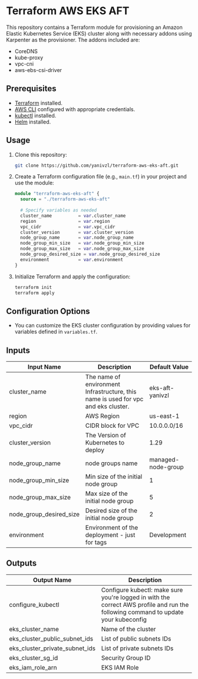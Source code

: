 # Terraform AWS EKS AFT

This repository contains a Terraform module for provisioning an Amazon Elastic Kubernetes Service (EKS) cluster along with necessary addons using Karpenter as the provisioner. The addons included are:
- CoreDNS
- kube-proxy
- vpc-cni
- aws-ebs-csi-driver

## Prerequisites
- [Terraform](https://www.terraform.io/) installed.
- [AWS CLI](https://aws.amazon.com/cli/) configured with appropriate credentials.
- [kubectl](https://kubernetes.io/docs/tasks/tools/install-kubectl/) installed.
- [Helm](https://helm.sh/docs/intro/install/) installed.

## Usage
1. Clone this repository:
    ```bash
    git clone https://github.com/yanivzl/terraform-aws-eks-aft.git
    ```

2. Create a Terraform configuration file (e.g., `main.tf`) in your project and use the module:
    ```terraform
    module "terraform-aws-eks-aft" {
      source = "./terraform-aws-eks-aft"
      
      # Specify variables as needed
      cluster_name          = var.cluster_name
      region                = var.region
      vpc_cidr              = var.vpc_cidr
      cluster_version       = var.cluster_version
      node_group_name       = var.node_group_name
      node_group_min_size   = var.node_group_min_size
      node_group_max_size   = var.node_group_max_size
      node_group_desired_size = var.node_group_desired_size
      environment           = var.environment
    }
    ```

3. Initialize Terraform and apply the configuration:
    ```bash
    terraform init
    terraform apply
    ```

## Configuration Options
- You can customize the EKS cluster configuration by providing values for variables defined in `variables.tf`.

## Inputs

| Input Name                 | Description                                   | Default Value    |
|-----------------------------|-----------------------------------------------|------------------|
| cluster_name            | The name of environment Infrastructure, this name is used for vpc and eks cluster.                           | eks-aft-yanivzl                     |
| region            | AWS Region                           | us-east-1                     |
| vpc_cidr           | CIDR block for VPC                            | 10.0.0.0/16                     |
| cluster_version           | The Version of Kubernetes to deploy                            | 1.29                     |
| node_group_name           | node groups name                            | managed-node-group                     |
| node_group_min_size           | Min size of the initial node group                            | 1                     |
| node_group_max_size           | Max size of the initial node group                            | 5                     |
| node_group_desired_size           | Desired size of the initial node group                            | 2                     |
| environment           | Environment of the deployment - just for tags                            | Development                     |

## Outputs

| Output Name                 | Description                                   |
|-----------------------------|-----------------------------------------------|
| configure_kubectl           | Configure kubectl: make sure you're logged in with the correct AWS profile and run the following command to update your kubeconfig |
| eks_cluster_name            | Name of the cluster                           |
| eks_cluster_public_subnet_ids | List of public subnets IDs                   |
| eks_cluster_private_subnet_ids | List of private subnets IDs                 |
| eks_cluster_sg_id           | Security Group ID                             |
| eks_iam_role_arn           | EKS IAM Role                                  |

